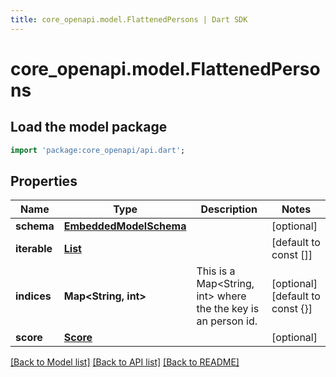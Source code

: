 ```yaml
---
title: core_openapi.model.FlattenedPersons | Dart SDK
---
```


# core_openapi.model.FlattenedPersons

## Load the model package
```dart
import 'package:core_openapi/api.dart';
```

## Properties
Name | Type | Description | Notes
------------ | ------------- | ------------- | -------------
**schema** | [**EmbeddedModelSchema**](EmbeddedModelSchema.md) |  | [optional] 
**iterable** | [**List<ReferencedPerson>**](ReferencedPerson.md) |  | [default to const []]
**indices** | **Map<String, int>** | This is a Map<String, int> where the the key is an person id. | [optional] [default to const {}]
**score** | [**Score**](Score.md) |  | [optional] 

[[Back to Model list]](../README.md#documentation-for-models) [[Back to API list]](../README.md#documentation-for-api-endpoints) [[Back to README]](../README.md)


